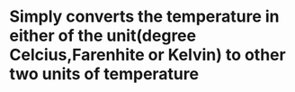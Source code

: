 <h1> Simply converts the temperature in either of the unit(degree Celcius,Farenhite or Kelvin) to other two units of temperature</h1>
